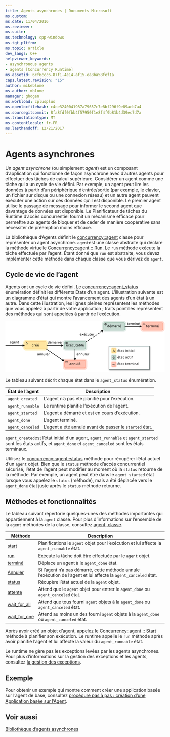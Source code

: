 ```yaml
---
title: Agents asynchrones | Documents Microsoft
ms.custom: 
ms.date: 11/04/2016
ms.reviewer: 
ms.suite: 
ms.technology: cpp-windows
ms.tgt_pltfrm: 
ms.topic: article
dev_langs: C++
helpviewer_keywords:
- asynchronous agents
- agents [Concurrency Runtime]
ms.assetid: 6cf6ccc6-87f1-4e14-af15-ea8ba58fef1a
caps.latest.revision: "15"
author: mikeblome
ms.author: mblome
manager: ghogen
ms.workload: cplusplus
ms.openlocfilehash: c4ce3240041987a79657c7e8bf296f9e89acb7a4
ms.sourcegitcommit: 8fa8fdf0fbb4f57950f1e8f4f9b81b4d39ec7d7a
ms.translationtype: MT
ms.contentlocale: fr-FR
ms.lasthandoff: 12/21/2017
---
```

# <a name="asynchronous-agents"></a>Agents asynchrones
Un *agent asynchrone* (ou simplement *agent*) est un composant d’application qui fonctionne de façon asynchrone avec d’autres agents pour effectuer des tâches de calcul supérieure. Considérer un agent comme une tâche qui a un cycle de vie défini. Par exemple, un agent peut lire les données à partir d’un périphérique d’entrée/sortie (par exemple, le clavier, un fichier sur disque ou une connexion réseau) et un autre agent peuvent exécuter une action sur ces données qu’il est disponible. Le premier agent utilise le passage de message pour informer le second agent que davantage de données est disponible. Le Planificateur de tâches du Runtime d’accès concurrentiel fournit un mécanisme efficace pour permettre aux agents de bloquer et de céder de manière coopérative sans nécessiter de préemption moins efficace.  
  

 La bibliothèque d’Agents définit le [concurrency::agent](../../parallel/concrt/reference/agent-class.md) classe pour représenter un agent asynchrone. `agent`est une classe abstraite qui déclare la méthode virtuelle [Concurrency::agent :: Run](reference/agent-class.md#run). Le `run` méthode exécute la tâche effectuée par l’agent. Étant donné que `run` est abstraite, vous devez implémenter cette méthode dans chaque classe que vous dérivez de `agent`.  
  
## <a name="agent-life-cycle"></a>Cycle de vie de l’agent  
 Agents ont un cycle de vie défini. Le [concurrency::agent_status](reference/concurrency-namespace-enums.md#agent_status) énumération définit les différents États d’un agent. L’illustration suivante est un diagramme d’état qui montre l’avancement des agents d’un état à un autre. Dans cette illustration, les lignes pleines représentent les méthodes que vous appelez à partir de votre application ; traits pointillés représentent des méthodes qui sont appelées à partir de l’exécution.  
  
 ![Diagramme d’état de l’agent](../../parallel/concrt/media/agentstate.png "agentstate")  
  
 Le tableau suivant décrit chaque état dans le `agent_status` énumération.  
  
|État de l’agent|Description|  
|-----------------|-----------------|  
|`agent_created`|L’agent n’a pas été planifié pour l’exécution.|  
|`agent_runnable`|Le runtime planifie l’exécution de l’agent.|  
|`agent_started`|L’agent a démarré et est en cours d’exécution.|  
|`agent_done`|L’agent terminé.|  
|`agent_canceled`|L’agent a été annulé avant de passer le `started` état.|  
  
 `agent_created`est l’état initial d’un agent, `agent_runnable` et `agent_started` sont les états actifs, et `agent_done` et `agent_canceled` sont les états terminaux.  
  
 Utilisez le [concurrency::agent::status](reference/agent-class.md#status) méthode pour récupérer l’état actuel d’un `agent` objet. Bien que le `status` méthode d’accès concurrentiel sécurisé, l’état de l’agent peut modifier au moment où la `status` retourne de la méthode. Par exemple, un agent peut être dans le `agent_started` état lorsque vous appelez le `status` (méthode), mais a été déplacée vers le `agent_done` état juste après le `status` méthode retourne.  

  
## <a name="methods-and-features"></a>Méthodes et fonctionnalités  
 Le tableau suivant répertorie quelques-unes des méthodes importantes qui appartiennent à la `agent` classe. Pour plus d’informations sur l’ensemble de la `agent` méthodes de la classe, consultez [agent, classe](../../parallel/concrt/reference/agent-class.md).  
  
|Méthode|Description|  
|------------|-----------------|  
|[start](reference/agent-class.md#start)|Planifications le `agent` objet pour l’exécution et lui affecte la `agent_runnable` état.|  
|[run](reference/agent-class.md#run)|Exécute la tâche doit être effectuée par le `agent` objet.|  
|[terminé](reference/agent-class.md#done)|Déplace un agent à le `agent_done` état.|  
|[Annuler](../../parallel/concrt/cancellation-in-the-ppl.md#cancel)|Si l’agent n’a pas démarré, cette méthode annule l’exécution de l’agent et lui affecte la `agent_canceled` état.|  
|[status](reference/agent-class.md#status)|Récupère l’état actuel de la `agent` objet.|  
|[attente](reference/agent-class.md#wait)|Attend que le `agent` objet pour entrer le `agent_done` ou `agent_canceled` état.|  
|[wait_for_all](reference/agent-class.md#wait_for_all)|Attend que tous fourni `agent` objets à la `agent_done` ou `agent_canceled` état.|  
|[wait_for_one](reference/agent-class.md#wait_for_one)|Attend au moins un des fourni `agent` objets à la `agent_done` ou `agent_canceled` état.|  
  
 Après avoir créé un objet d’agent, appelez le [Concurrency::agent :: Start](reference/agent-class.md#start) méthode à planifier son exécution. Le runtime appelle le `run` méthode après avoir planifié l’agent et lui affecte la valeur du `agent_runnable` état.  
  
 Le runtime ne gère pas les exceptions levées par les agents asynchrones. Pour plus d’informations sur la gestion des exceptions et les agents, consultez [la gestion des exceptions](../../parallel/concrt/exception-handling-in-the-concurrency-runtime.md).  
  
## <a name="example"></a>Exemple  
 Pour obtenir un exemple qui montre comment créer une application basée sur l’agent de base, consultez [procédure pas à pas : création d’une Application basée sur l’Agent](../../parallel/concrt/walkthrough-creating-an-agent-based-application.md).  
  
## <a name="see-also"></a>Voir aussi  
 [Bibliothèque d’agents asynchrones](../../parallel/concrt/asynchronous-agents-library.md)

